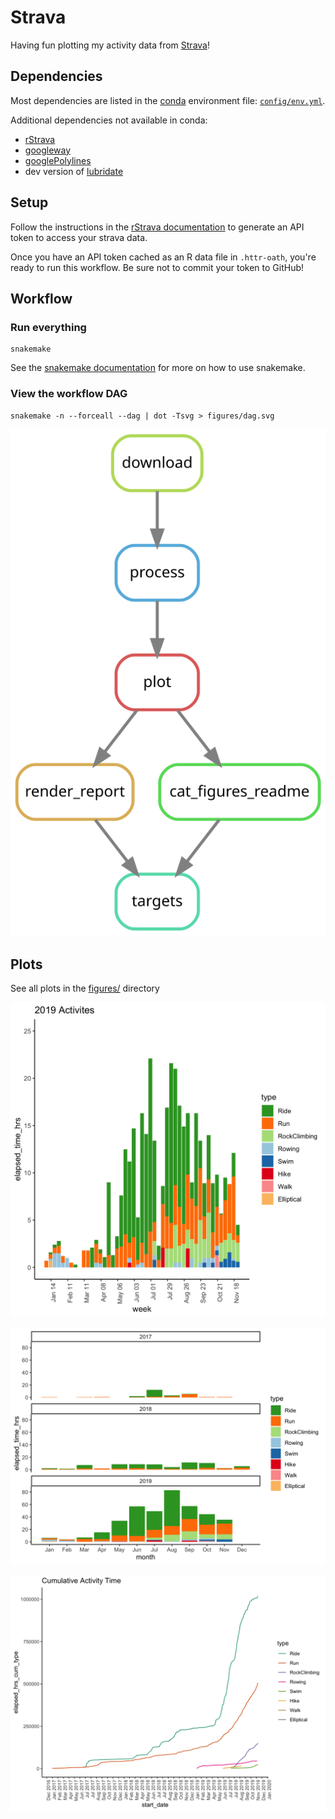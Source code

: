 # Strava

Having fun plotting my activity data from [Strava](http://bit.ly/strava-kelly)!

## Dependencies

Most dependencies are listed in the [conda](https://docs.conda.io/projects/conda/en/latest/index.html) environment file: [`config/env.yml`](config/env.yml).

Additional dependencies not available in conda:

- [rStrava](https://github.com/fawda123/rStrava)
- [googleway](https://cran.r-project.org/package=googleway)
- [googlePolylines](https://cran.r-project.org/package=googlePolylines)
- dev version of [lubridate](https://github.com/tidyverse/lubridate)

## Setup

Follow the instructions in the [rStrava documentation](https://github.com/fawda123/rStrava#api-functions-token) to
generate an API token to access your strava data.

Once you have an API token cached as an R data file in `.httr-oath`, you're ready to run this workflow.
Be sure not to commit your token to GitHub!

## Workflow

### Run everything
```
snakemake
```
See the [snakemake documentation](https://snakemake.readthedocs.io/en/stable/) for more on how to use snakemake.

### View the workflow DAG
```
snakemake -n --forceall --dag | dot -Tsvg > figures/dag.svg
```

![](figures/dag.svg)

## Plots

See all plots in the [figures/](figures/) directory

![](figures/bar_2019.png)

![](figures/bar_all_month.png)

![](figures/line_all.png)
